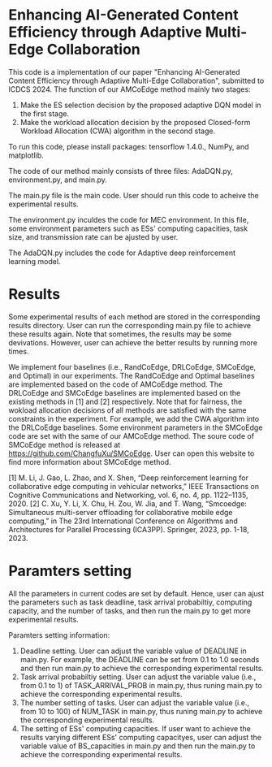 # Enhancing AI-Generated Content Efficiency through Adaptive Multi-Edge Collaboration
This code is a implementation of our paper "Enhancing AI-Generated Content Efficiency through Adaptive Multi-Edge Collaboration", submitted to ICDCS 2024.
The function of our AMCoEdge method mainly two stages:
1) Make the ES selection decision by the proposed adaptive DQN model in the first stage.
2) Make the workload allocation decision by the proposed Closed-form Workload Allocation (CWA) algorithm in the second stage.

To run this code, please install packages: tensorflow 1.4.0., NumPy, and matplotlib.

The code of our method mainly consists of three files: AdaDQN.py, environment.py, and main.py.

The main.py file is the main code. User should run this code to acheive the experimental results.

The environment.py inculdes the code for MEC environment. In this file, some environment parameters such as ESs' computing capacities, task size, and transmission rate can be ajusted by user.

The AdaDQN.py includes the code for Adaptive deep reinforcement learning model. 

# Results
Some experimental results of each method are stored in the corresponding results directory. User can run the corresponding main.py file to achieve these results again. Note that sometimes, the results may be some devivations. However, user can achieve the better results by running more times.

We implement four baselines (i.e., RandCoEdge, DRLCoEdge, SMCoEdge, and Optimal) in our experiments. The RandCoEdge and Optimal baselines are implemented based on the code of AMCoEdge method. The DRLCoEdge and SMCoEdge baselines are implemented based on the existing methods in [1] and [2] respectively. Note that for fairness, the wokload allocation decisions of all methods are satisfied with the same constraints in the experiment. For example, we add the CWA algorithm into the DRLCoEdge baselines. Some environment parameters in the SMCoEdge code are set with the same of our AMCoEdge method. The soure code of SMCoEdge method is released at https://github.com/ChangfuXu/SMCoEdge. User can open this website to find more information about SMCoEdge method.

[1] M. Li, J. Gao, L. Zhao, and X. Shen, “Deep reinforcement learning for collaborative edge computing in vehicular networks,” IEEE Transactions on Cognitive Communications and Networking, vol. 6, no. 4, pp. 1122–1135, 2020.
[2] C. Xu, Y. Li, X. Chu, H. Zou, W. Jia, and T. Wang, “Smcoedge: Simultaneous multi-server offloading for collaborative mobile edge computing,” in The 23rd International Conference on Algorithms and Architectures for Parallel Processing (ICA3PP). Springer, 2023, pp. 1-18, 2023. 

# Paramters setting
All the parameters in current codes are set by default. Hence, user can ajust the parameters such as task deadline, task arrival probabiltiy, computing capacity, and the number of tasks, and then run the main.py to get more experimental results.

Paramters setting information: 
1) Deadline setting. User can adjust the variable value of DEADLINE in main.py. For example, the DEADLINE can be set from 0.1 to 1.0 seconds and then run main.py to achieve the corresponding experimental results.
2) Task arrival probabiltiy setting. User can adjust the variable value (i.e., from 0.1 to 1) of TASK_ARRIVAL_PROB in main.py, thus runing main.py to achieve the corresponding experimental results.
3) The number setting of tasks. User can adjust the variable value (i.e., from 10 to 100) of NUM_TASK in main.py, thus runing main.py to achieve the corresponding experimental results.
4) The setting of ESs' computing capacities. If user want to achieve the results varying different ESs' computing capacityes, user can adjust the variable value of BS_capacities in main.py and then run the main.py to achieve the corresponding experimental results.
